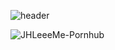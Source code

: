 ![header](https://capsule-render.vercel.app/api?text=JHLeeeMe&type=soft&color=gradient&animation=twinkling)

![JHLeeeMe-Pornhub](https://user-images.githubusercontent.com/31606119/105669731-2be73980-5f23-11eb-88c8-6778f6475631.png)

